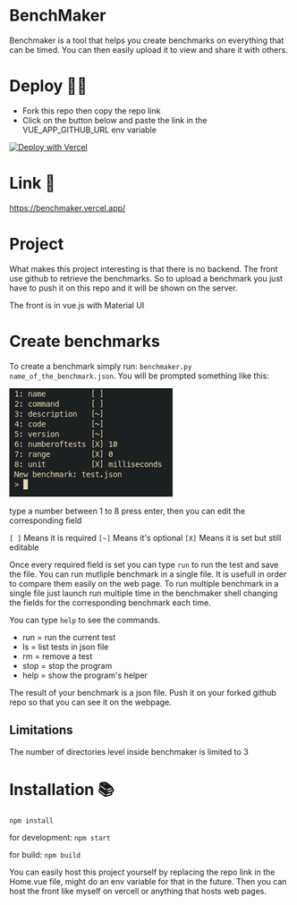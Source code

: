 # BenchMaker

Benchmaker is a tool that helps you create benchmarks on everything that can be timed. You can then easily upload it to view and share it with others.

# Deploy 🎉🎉

- Fork this repo then copy the repo link
- Click on the button below and paste the link in the VUE_APP_GITHUB_URL env variable

[![Deploy with Vercel](https://vercel.com/button)](https://vercel.com/new/clone?repository-url=https%3A%2F%2Fgithub.com%2FLucas-Monsegu%2FBenchMaker&env=VUE_APP_GITHUB_URL&project-name=benchmaker&repository-name=BenchMaker)



# Link 🔗

https://benchmaker.vercel.app/

# Project 

What makes this project interesting is that there is no backend. The front use github to retrieve the benchmarks. So to upload a benchmark you just have to push it on this repo and it will be shown on the server.

The front is in vue.js with Material UI

# Create benchmarks 

To create a benchmark simply run: `benchmaker.py name_of_the_benchmark.json`.
You will be prompted something like this:

![screen_shell](images/screen_shell.png)

type a number between 1 to 8 press enter, then you can edit the corresponding field

`[ ]` Means it is required
`[~]` Means it's optional
`[X]` Means it is set but still editable

Once every required field is set you can type `run` to run the test and save the file. You can run mutliple benchmark in a single file. It is usefull in order to compare them easily on the web page. To run multiple benchmark in a single file just launch run multiple time in the benchmaker shell changing the fields for the corresponding benchmark each time.

You can type `help` to see the commands.

- run = run the current test
- ls = list tests in json file
- rm = remove a test
- stop = stop the program
- help = show the program\'s helper

The result of your benchmark is a json file. Push it on your forked github repo so that you can see it on the webpage.

## Limitations

The number of directories level inside benchmaker is limited to 3 

# Installation 📚

`npm install`

for development: `npm start`

for build: `npm build`

You can easily host this project yourself by replacing the repo link in the Home.vue file, might do an env variable for that in the future. Then you can host the front like myself on vercell or anything that hosts web pages.
